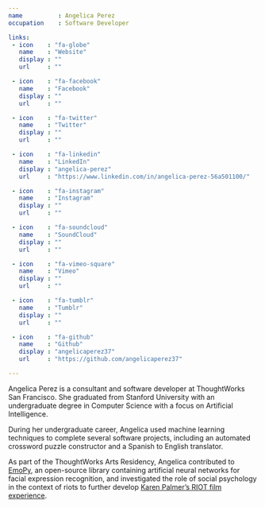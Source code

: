 ```yaml
---
name          : Angelica Perez
occupation    : Software Developer

links:
 - icon    : "fa-globe"
   name    : "Website"
   display : ""
   url     : ""

 - icon    : "fa-facebook"
   name    : "Facebook"
   display : ""
   url     : ""

 - icon    : "fa-twitter"
   name    : "Twitter"
   display : ""
   url     : ""

 - icon    : "fa-linkedin"
   name    : "LinkedIn"
   display : "angelica-perez"
   url     : "https://www.linkedin.com/in/angelica-perez-56a501100/"

 - icon    : "fa-instagram"
   name    : "Instagram"
   display : ""
   url     : ""

 - icon    : "fa-soundcloud"
   name    : "SoundCloud"
   display : ""
   url     : ""

 - icon    : "fa-vimeo-square"
   name    : "Vimeo"
   display : ""
   url     : ""

 - icon    : "fa-tumblr"
   name    : "Tumblr"
   display : ""
   url     : ""

 - icon    : "fa-github"
   name    : "Github"
   display : "angelicaperez37"
   url     : "https://github.com/angelicaperez37"

---
```

Angelica Perez is a consultant and software developer at ThoughtWorks San Francisco. She graduated from Stanford University with an undergraduate degree in Computer Science with a focus on Artificial Intelligence.

During her undergraduate career, Angelica used machine learning techniques to complete several software projects, including an automated crossword puzzle constructor and a Spanish to English translator.

As part of the ThoughtWorks Arts Residency, Angelica contributed to [EmoPy](https://github.com/thoughtworksarts/EmoPy), an open-source library containing artificial neural networks for facial expression recognition, and investigated the role of social psychology in the context of riots to further develop [Karen Palmer’s RIOT film experience](/projects/riot/).
